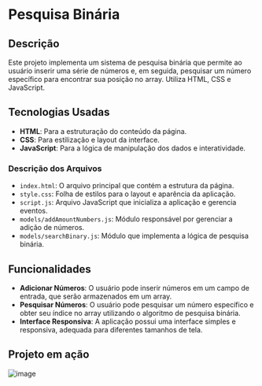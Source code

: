 # Pesquisa Binária

## Descrição

Este projeto implementa um sistema de pesquisa binária que permite ao usuário inserir uma série de números e, em seguida, pesquisar um número específico para encontrar sua posição no array. Utiliza HTML, CSS e JavaScript.

## Tecnologias Usadas

- **HTML**: Para a estruturação do conteúdo da página.
- **CSS**: Para estilização e layout da interface.
- **JavaScript**: Para a lógica de manipulação dos dados e interatividade.

### Descrição dos Arquivos

- `index.html`: O arquivo principal que contém a estrutura da página.
- `style.css`: Folha de estilos para o layout e aparência da aplicação.
- `script.js`: Arquivo JavaScript que inicializa a aplicação e gerencia eventos.
- `models/addAmountNumbers.js`: Módulo responsável por gerenciar a adição de números.
- `models/searchBinary.js`: Módulo que implementa a lógica de pesquisa binária.

## Funcionalidades

- **Adicionar Números**: O usuário pode inserir números em um campo de entrada, que serão armazenados em um array.
- **Pesquisar Números**: O usuário pode pesquisar um número específico e obter seu índice no array utilizando o algoritmo de pesquisa binária.
- **Interface Responsiva**: A aplicação possui uma interface simples e responsiva, adequada para diferentes tamanhos de tela.

## Projeto em ação
![image](https://github.com/user-attachments/assets/6520ed8d-dd44-40d3-89c8-a3f4dc5081f1)


